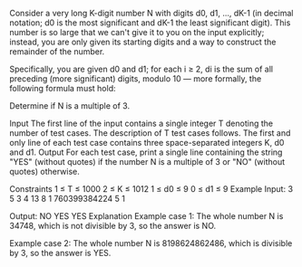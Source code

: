 Consider a very long K-digit number N with digits d0, d1, ..., dK-1 (in decimal notation; d0 is the most significant and dK-1 the least significant digit). This number is so large that we can't give it to you on the input explicitly; instead, you are only given its starting digits and a way to construct the remainder of the number.

Specifically, you are given d0 and d1; for each i ≥ 2, di is the sum of all preceding (more significant) digits, modulo 10 — more formally, the following formula must hold: 

Determine if N is a multiple of 3.

Input
The first line of the input contains a single integer T denoting the number of test cases. The description of T test cases follows.
The first and only line of each test case contains three space-separated integers K, d0 and d1.
Output
For each test case, print a single line containing the string "YES" (without quotes) if the number N is a multiple of 3 or "NO" (without quotes) otherwise.

Constraints
1 ≤ T ≤ 1000
2 ≤ K ≤ 1012
1 ≤ d0 ≤ 9
0 ≤ d1 ≤ 9
Example
Input:
3
5 3 4
13 8 1
760399384224 5 1

Output:
NO
YES
YES
Explanation
Example case 1: The whole number N is 34748, which is not divisible by 3, so the answer is NO.

Example case 2: The whole number N is 8198624862486, which is divisible by 3, so the answer is YES.
